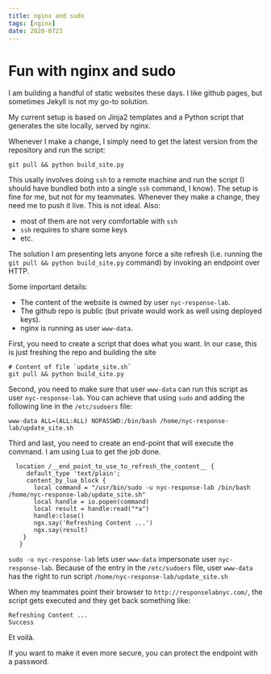 ```yaml
---
title: nginx and sudo
tags: [nginx]
date: 2020-0723
---
```


# Fun with nginx and sudo

I am building a handful of static websites these days. I like github pages, but sometimes Jekyll is not my go-to solution.

My current setup is based on Jinja2 templates and a Python script that generates the site locally, served by nginx.

Whenever I make a change, I simply need to get the latest version from the repository and run the script:
```
git pull && python build_site.py
```

This usally involves doing `ssh` to a remote machine and run the script (I should have bundled both into a single `ssh` command, I know).
The setup is fine for me, but not for my teammates. Whenever they make a change, they need me to push it live. This is not ideal.
Also:
* most of them are not very comfortable with `ssh`
* `ssh` requires to share some keys
* etc.

The solution I am presenting lets anyone force a site refresh (i.e. running the `git pull && python build_site.py` command) by invoking an endpoint over HTTP.

Some important details:
* The content of the website is owned by user `nyc-response-lab`.
* The github repo is public (but private would work as well using deployed keys).
* nginx is running as user `www-data`.

First, you need to create a script that does what you want.
In our case, this is just freshing the repo and building the site
```
# Content of file `update_site.sh`
git pull && python build_site.py
```

Second, you need to make sure that user `www-data` can run this script as user `nyc-response-lab`. You can achieve that using `sudo` and adding the following line in the `/etc/sudoers` file:
```
www-data ALL=(ALL:ALL) NOPASSWD:/bin/bash /home/nyc-response-lab/update_site.sh
```

Third and last, you need to create an end-point that will execute the command. I am using Lua to get the job done.
```
  location /__end_point_to_use_to_refresh_the_content__ {
     default_type 'text/plain';
     content_by_lua_block {
       local command = "/usr/bin/sudo -u nyc-response-lab /bin/bash /home/nyc-response-lab/update_site.sh"
       local handle = io.popen(command)
       local result = handle:read("*a")
       handle:close()
       ngx.say('Refreshing Content ...')
       ngx.say(result)
    }
   }
```

`sudo -u nyc-response-lab` lets user `www-data` impersonate user `nyc-response-lab`.
Because of the entry in the `/etc/sudoers` file, user `www-data` has the right to run script `/home/nyc-response-lab/update_site.sh`

When my teammates point their browser to `http://responselabnyc.com/`, the script gets executed and they get back something like:
```
Refreshing Content ...
Success
```

Et voilà.

If you want to make it even more secure, you can protect the endpoint with a password.


